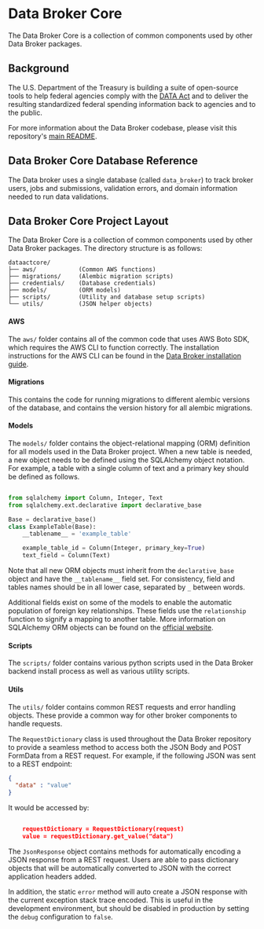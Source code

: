 # Data Broker Core

The Data Broker Core is a collection of common components used by other Data Broker packages.

## Background

The U.S. Department of the Treasury is building a suite of open-source tools to help federal agencies comply with the [DATA Act](http://fedspendingtransparency.github.io/about/ "Federal Spending Transparency Background") and to deliver the resulting standardized federal spending information back to agencies and to the public.

For more information about the Data Broker codebase, please visit this repository's [main README](../README.md "Data Broker Backend README").

## Data Broker Core Database Reference

The Data broker uses a single database (called `data_broker`) to track broker users, jobs and submissions, validation errors, and domain information needed to run data validations.

## Data Broker Core Project Layout

The Data Broker Core is a collection of common components used by other Data Broker packages.  The directory structure is as follows:

```
dataactcore/
├── aws/            (Common AWS functions)
├── migrations/     (Alembic migration scripts)
├── credentials/    (Database credentials)
├── models/         (ORM models)
├── scripts/        (Utility and database setup scripts)
└── utils/          (JSON helper objects)
```

#### AWS

The `aws/` folder contains all of the common code that uses AWS Boto SDK, which requires the AWS CLI to function correctly. The installation instructions for the AWS CLI can be found in the [Data Broker installation guide](https://github.com/fedspendingtransparency/data-act-broker-backend/blob/master/doc/INSTALL.md).

#### Migrations

This contains the code for running migrations to different alembic versions of the database, and contains the version history for all alembic migrations.

#### Models

The `models/` folder contains the object-relational mapping (ORM) definition for all models used in the Data Broker project. When a new table is needed, a new object needs to be defined using the SQLAlchemy object notation. For example, a table with a single column of
text and a primary key should be defined as follows.

```python

from sqlalchemy import Column, Integer, Text
from sqlalchemy.ext.declarative import declarative_base

Base = declarative_base()
class ExampleTable(Base):
    __tablename__ = 'example_table'

    example_table_id = Column(Integer, primary_key=True)
    text_field = Column(Text)

```

Note that all new ORM objects must inherit from the `declarative_base` object and have the `__tablename__` field set. For consistency, field and tables names should be in all lower case, separated by `_` between words.

Additional fields exist on some of the models to enable the automatic population of foreign key relationships. These fields use the `relationship` function to signify a mapping to another table.  More information on SQLAlchemy ORM objects can be found on the [official website](http://docs.sqlalchemy.org/en/latest/orm/tutorial.html#create-a-schema).

#### Scripts

The `scripts/` folder contains various python scripts used in the Data Broker backend install process as well as various utility scripts.

#### Utils

The `utils/` folder contains common REST requests and error handling objects.
These provide a common way for other broker components to handle requests.

The `RequestDictionary` class is used throughout the Data Broker repository to provide a
seamless method to access both the JSON Body and POST FormData from a REST request.
For example, if the following JSON was sent to a REST endpoint:

```json
{
  "data" : "value"
}
```

It would be accessed by:

```json

    requestDictionary = RequestDictionary(request)
    value = requestDictionary.get_value("data")

```

The `JsonResponse` object contains methods for automatically encoding a JSON response
from a REST request. Users are able to pass dictionary objects that will be
automatically converted to JSON with the correct application headers added.

In addition, the static `error` method will auto create a JSON response with
the current exception stack trace encoded. This is useful in the development
environment, but should be disabled in production by setting the `debug`
configuration to `false`.
